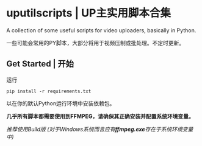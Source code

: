 # uputilscripts | UP主实用脚本合集

A collection of some useful scripts for video uploaders, basically in Python.

一些可能会常用的PY脚本，大部分将用于视频压制或批处理。不定时更新。

## Get Started | 开始

运行
```
pip install -r requirements.txt
```
以在你的默认Python运行环境中安装依赖包。

**几乎所有脚本都需要使用到FFMPEG，请确保其正确安装并配置系统环境变量。**

*推荐使用Build版 (对于Windows系统而言应有**ffmpeg.exe**存在于系统环境变量中)*
